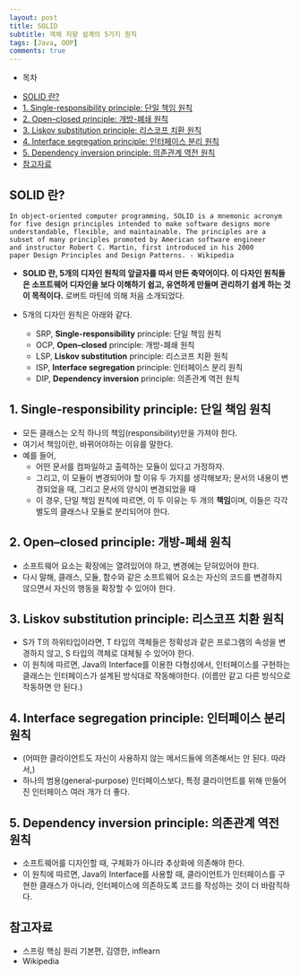 ```yaml
---
layout: post
title: SOLID
subtitle: 객체 지향 설계의 5가지 원칙
tags: [Java, OOP]
comments: true
---
```


- 목차
* [SOLID 란?](#solid-란)
* [1. Single-responsibility principle: 단일 책임 원칙](#1-single-responsibility-principle-단일-책임-원칙)
* [2. Open–closed principle: 개방-폐쇄 원칙](#2-openclosed-principle-개방-폐쇄-원칙)
* [3. Liskov substitution principle: 리스코프 치환 원칙](#3-liskov-substitution-principle-리스코프-치환-원칙)
* [4. Interface segregation principle: 인터페이스 분리 원칙](#4-interface-segregation-principle-인터페이스-분리-원칙)
* [5. Dependency inversion principle: 의존관계 역전 원칙](#5-dependency-inversion-principle-의존관계-역전-원칙)
* [참고자료](#참고자료)
## SOLID 란?

```
In object-oriented computer programming, SOLID is a mnemonic acronym 
for five design principles intended to make software designs more 
understandable, flexible, and maintainable. The principles are a 
subset of many principles promoted by American software engineer 
and instructor Robert C. Martin, first introduced in his 2000 
paper Design Principles and Design Patterns. - Wikipedia
```  

- **SOLID 란, 5개의 디자인 원칙의 앞글자를 따서 만든 축약어이다. 이 다자인 원칙들은 소프트웨어 디자인을 보다 이해하기 쉽고, 유연하게 만들며 관리하기 쉽게 하는 것이 목적이다.** 로버트 마틴에 의해 처음 소개되었다.

- 5개의 디자인 원칙은 아래와 같다. 
    - SRP, **Single-responsibility** principle: 단일 책임 원칙
    - OCP, **Open–closed** principle: 개방-폐쇄 원칙
    - LSP, **Liskov substitution** principle: 리스코프 치환 원칙
    - ISP, **Interface segregation** principle: 인터페이스 분리 원칙
    - DIP, **Dependency inversion** principle: 의존관계 역전 원칙

## 1. Single-responsibility principle: 단일 책임 원칙
- 모든 클래스는 오직 하나의 책임(responsibility)만을 가져야 한다.
- 여기서 책임이란, 바뀌어야하는 이유를 말한다. 
- 예를 들어, 
    - 어떤 문서를 컴파일하고 출력하는 모듈이 있다고 가정하자.
    - 그리고, 이 모듈이 변경되어야 할 이유 두 가지를 생각해보자; 문서의 내용이 변경되었을 때, 그리고 문서의 양식이 변경되었을 때
    - 이 경우, 단일 책임 원칙에 따르면, 이 두 이유는 두 개의 **책임**이며, 이들은 각각 별도의 클래스나 모듈로 분리되어야 한다.

## 2. Open–closed principle: 개방-폐쇄 원칙
- 소프트웨어 요소는 확장에는 열려있어야 하고, 변경에는 닫혀있어야 한다.
- 다시 말해, 클래스, 모듈, 함수와 같은 소프트웨어 요소는 자신의 코드를 변경하지 않으면서 자신의 행동을 확장할 수 있어야 한다.

## 3. Liskov substitution principle: 리스코프 치환 원칙
- S가 T의 하위타입이라면, T 타입의 객체들은 정확성과 같은 프로그램의 속성을 변경하지 않고, S 타입의 객체로 대체될 수 있어야 한다.
- 이 원칙에 따르면, Java의 Interface를 이용한 다형성에서, 인터페이스를 구현하는 클래스는 인터페이스가 설계된 방식대로 작동해야한다. (이름만 같고 다른 방식으로 작동하면 안 된다.)

## 4. Interface segregation principle: 인터페이스 분리 원칙
- (어떠한 클라이언트도 자신이 사용하지 않는 메서드들에 의존해서는 안 된다. 따라서,)
- 하나의 범용(general-purpose) 인터페이스보다, 특정 클라이언트를 위해 만들어진 인터페이스 여러 개가 더 좋다.

## 5. Dependency inversion principle: 의존관계 역전 원칙
- 소프트웨어를 디자인할 때, 구체화가 아니라 추상화에 의존해야 한다.
- 이 원칙에 따르면, Java의 Interface를 사용할 때, 클라이언트가 인터페이스를 구현한 클래스가 아니라, 인터페이스에 의존하도록 코드를 작성하는 것이 더 바람직하다.

## 참고자료
- 스프링 핵심 원리 기본편, 김영한, inflearn
- Wikipedia
